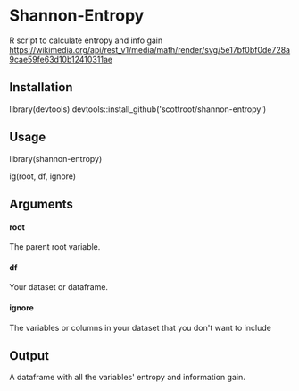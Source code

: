 # Shannon-Entropy
R script to calculate entropy and info gain
https://wikimedia.org/api/rest_v1/media/math/render/svg/5e17bf0bf0de728a9cae59fe63d10b12410311ae

## Installation
library(devtools)
devtools::install_github('scottroot/shannon-entropy')

## Usage
library(shannon-entropy)

ig(root, df, ignore)

## Arguments
#### root
The parent root variable.

#### df
Your dataset or dataframe.

#### ignore
The variables or columns in your dataset that you don't want to include


## Output
A dataframe with all the variables' entropy and information gain.
